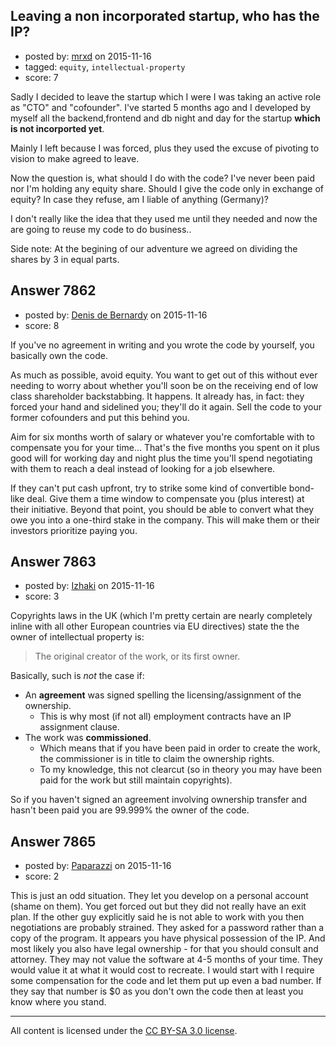 ## Leaving a non incorporated startup, who has the IP?

- posted by: [mrxd](https://stackexchange.com/users/5594501/mrxd) on 2015-11-16
- tagged: `equity`, `intellectual-property`
- score: 7

Sadly I decided to leave the startup which I were I was taking an active role as "CTO" and "cofounder".
I've started 5 months ago and I developed by myself all the backend,frontend and db night and day for the startup **which is not incorported yet**.

Mainly I left because I was forced, plus they used the excuse of pivoting to vision to make agreed to leave.

Now the question is, what should I do with the code? I've never been paid nor I'm holding any equity share.
Should I give the code only in exchange of equity? In case they refuse, am I liable of anything (Germany)?

I don't really like the idea that they used me until they needed and now the are going to reuse my code to do business..

Side note: At the begining of our adventure we agreed on dividing the shares by 3 in equal parts.


## Answer 7862

- posted by: [Denis de Bernardy](https://stackexchange.com/users/182468/denis-de-bernardy) on 2015-11-16
- score: 8

If you've no agreement in writing and you wrote the code by yourself, you basically own the code.

As much as possible, avoid equity. You want to get out of this without ever needing to worry about whether you'll soon be on the receiving end of low class shareholder backstabbing. It happens. It already has, in fact: they forced your hand and sidelined you; they'll do it again. Sell the code to your former cofounders and put this behind you.

Aim for six months worth of salary or whatever you're comfortable with to compensate you for your time... That's the five months you spent on it plus good will for working day and night plus the time you'll spend negotiating with them to reach a deal instead of looking for a job elsewhere.

If they can't put cash upfront, try to strike some kind of convertible bond-like deal. Give them a time window to compensate you (plus interest) at their initiative. Beyond that point, you should be able to convert what they owe you into a one-third stake in the company. This will make them or their investors prioritize paying you.


## Answer 7863

- posted by: [Izhaki](https://stackexchange.com/users/1210808/izhaki) on 2015-11-16
- score: 3

Copyrights laws in the UK (which I'm pretty certain are nearly completely inline with all other European countries via EU directives) state the the owner of intellectual property is:

> The original creator of the work, or its first owner.

Basically, such is *not* the case if:

- An **agreement** was signed spelling the licensing/assignment of the ownership.
  - This is why most (if not all) employment contracts have an IP assignment clause.
- The work was **commissioned**.
  - Which means that if you have been paid in order to create the work, the commissioner is in title to claim the ownership rights.
  - To my knowledge, this not clearcut (so in theory you may have been paid for the work but still maintain copyrights).

So if you haven't signed an agreement involving ownership transfer and hasn't been paid you are 99.999% the owner of the code.


## Answer 7865

- posted by: [Paparazzi](https://stackexchange.com/users/300272/paparazzi) on 2015-11-16
- score: 2

This is just an odd situation.  They let you develop on a personal account (shame on them).  You get forced out but they did not really have an exit plan. If the other guy explicitly said he is not able to work with you then negotiations are probably strained.  They asked for a password rather than a copy of the program.   It appears you have physical possession of the IP.  And most likely you also have legal ownership - for that you should consult and attorney. They may not value the software at 4-5 months of your time.  They would value it at what it would cost to recreate.  I would start with I require some compensation for the code and let them put up even a bad number.  If they say that number is $0 as you don't own the code then at least you know where you stand.



---

All content is licensed under the [CC BY-SA 3.0 license](https://creativecommons.org/licenses/by-sa/3.0/).
